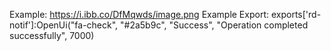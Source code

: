 Example:
https://i.ibb.co/DfMqwds/image.png
Example Export:
exports['rd-notif']:OpenUi("fa-check", "#2a5b9c", "Success", "Operation completed successfully", 7000)
